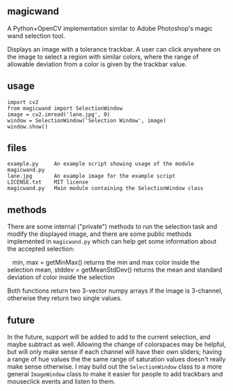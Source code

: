 ## magicwand
A Python+OpenCV implementation similar to Adobe Photoshop's magic wand selection tool.

Displays an image with a tolerance trackbar. A user can click anywhere on the image to select a region with similar colors, where the range of allowable deviation from a color is given by the trackbar value.

## usage

    import cv2
    from magicwand import SelectionWindow
    image = cv2.imread('lane.jpg', 0)
    window = SelectionWindow('Selection Window', image)
    window.show()

## files

    example.py     An example script showing usage of the module magicwand.py
    lane.jpg       An example image for the example script
    LICENSE.txt    MIT license
    magicwand.py   Main module containing the SelectionWindow class

## methods

There are some internal ("private") methods to run the selection task and modify the displayed image, and there are some public methods implemented in `magicwand.py` which can help get some information about the accepted selection:

    min, max = getMinMax()           returns the min and max color inside the selection
    mean, stddev = getMeanStdDev()   returns the mean and standard deviation of color inside the selection
    
Both functions return two 3-vector numpy arrays if the image is 3-channel, otherwise they return two single values.

## future

In the future, support will be added to add to the current selection, and maybe subtract as well. Allowing the change of colorspaces may be helpful, but will only make sense if each channel will have their own sliders; having a range of hue values the the same range of saturation values doesn't really make sense otherwise. I may build out the `SelectionWindow` class to a more general `ImageWindow` class to make it easier for people to add trackbars and mouseclick events and listen to them.
